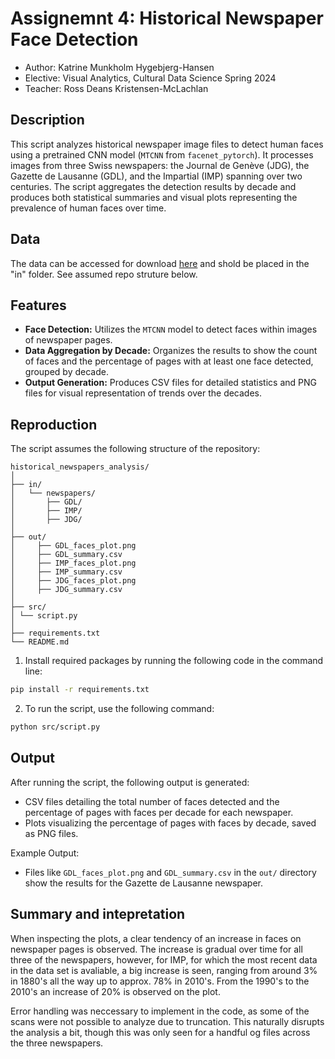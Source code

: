 # Assignemnt 4: Historical Newspaper Face Detection

- Author: Katrine Munkholm Hygebjerg-Hansen
- Elective: Visual Analytics, Cultural Data Science Spring 2024
- Teacher: Ross Deans Kristensen-McLachlan

## Description

This script analyzes historical newspaper image files to detect human faces using a pretrained CNN model (`MTCNN` from `facenet_pytorch`). It processes images from three Swiss newspapers: the Journal de Genève (JDG), the Gazette de Lausanne (GDL), and the Impartial (IMP) spanning over two centuries. The script aggregates the detection results by decade and produces both statistical summaries and visual plots representing the prevalence of human faces over time.

## Data

The data can be accessed for download [here](https://zenodo.org/records/3706863) and shold be placed in the "in" folder. See assumed repo struture below.


## Features

- **Face Detection:** Utilizes the `MTCNN` model to detect faces within images of newspaper pages.
- **Data Aggregation by Decade:** Organizes the results to show the count of faces and the percentage of pages with at least one face detected, grouped by decade.
- **Output Generation:** Produces CSV files for detailed statistics and PNG files for visual representation of trends over the decades.

## Reproduction

The script assumes the following structure of the repository:
```
historical_newspapers_analysis/
│
├── in/
│   └── newspapers/
│       ├── GDL/
│       ├── IMP/
│       ├── JDG/
│ 
├── out/
│     ├── GDL_faces_plot.png
│     ├── GDL_summary.csv
│     ├── IMP_faces_plot.png
│     ├── IMP_summary.csv
│     ├── JDG_faces_plot.png
│     ├── JDG_summary.csv
│ 
├── src/
│ └── script.py
│
├── requirements.txt
└── README.md
```

1. Install required packages by running the following code in the command line:

```bash
pip install -r requirements.txt
```

2. To run the script, use the following command:

```bash
python src/script.py
```

## Output

After running the script, the following output is generated:

- CSV files detailing the total number of faces detected and the percentage of pages with faces per decade for each newspaper.
- Plots visualizing the percentage of pages with faces by decade, saved as PNG files.

Example Output:
- Files like `GDL_faces_plot.png` and `GDL_summary.csv` in the `out/` directory show the results for the Gazette de Lausanne newspaper.


## Summary and intepretation

When inspecting the plots, a clear tendency of an increase in faces on newspaper pages is observed. The increase is gradual over time for all three of the newspapers, however, for IMP, for which the most recent data in the data set is avaliable, a big increase is seen, ranging from around 3% in 1880's all the way up to approx. 78% in 2010's. From the 1990's to the 2010's an increase of 20% is observed on the plot.

Error handling was neccessary to implement in the code, as some of the scans were not possible to analyze due to truncation. This naturally disrupts the analysis a bit, though this was only seen for a handful og files across the three newspapers.
